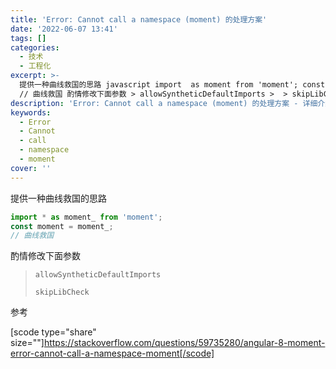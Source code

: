 ```yaml
---
title: 'Error: Cannot call a namespace (moment) 的处理方案'
date: '2022-06-07 13:41'
tags: []
categories:
  - 技术
  - 工程化
excerpt: >-
  提供一种曲线救国的思路 javascript import  as moment from 'moment'; const moment = moment;
  // 曲线救国 酌情修改下面参数 > allowSyntheticDefaultImports >  > skipLibCheck 参考 [s...
description: 'Error: Cannot call a namespace (moment) 的处理方案 - 详细介绍与实践经验分享'
keywords:
  - Error
  - Cannot
  - call
  - namespace
  - moment
cover: ''
---
```


提供一种曲线救国的思路

```javascript
import * as moment_ from 'moment';
const moment = moment_;
// 曲线救国
```

酌情修改下面参数

> `allowSyntheticDefaultImports`
> 
> `skipLibCheck`

参考

[scode type="share" size=""]https://stackoverflow.com/questions/59735280/angular-8-moment-error-cannot-call-a-namespace-moment[/scode]
